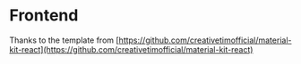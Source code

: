 # Frontend
Thanks to the template from [https://github.com/creativetimofficial/material-kit-react](https://github.com/creativetimofficial/material-kit-react)
